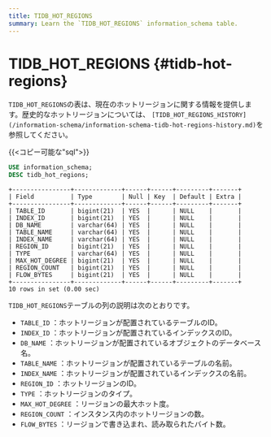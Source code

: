 ```yaml
---
title: TIDB_HOT_REGIONS
summary: Learn the `TIDB_HOT_REGIONS` information_schema table.
---
```


# TIDB_HOT_REGIONS {#tidb-hot-regions}

`TIDB_HOT_REGIONS`の表は、現在のホットリージョンに関する情報を提供します。歴史的なホットリージョンについては、 `[TIDB_HOT_REGIONS_HISTORY](/information-schema/information-schema-tidb-hot-regions-history.md)`を参照してください。

{{&lt;コピー可能な&quot;sql&quot;&gt;}}

```sql
USE information_schema;
DESC tidb_hot_regions;
```

```
+----------------+-------------+------+------+---------+-------+
| Field          | Type        | Null | Key  | Default | Extra |
+----------------+-------------+------+------+---------+-------+
| TABLE_ID       | bigint(21)  | YES  |      | NULL    |       |
| INDEX_ID       | bigint(21)  | YES  |      | NULL    |       |
| DB_NAME        | varchar(64) | YES  |      | NULL    |       |
| TABLE_NAME     | varchar(64) | YES  |      | NULL    |       |
| INDEX_NAME     | varchar(64) | YES  |      | NULL    |       |
| REGION_ID      | bigint(21)  | YES  |      | NULL    |       |
| TYPE           | varchar(64) | YES  |      | NULL    |       |
| MAX_HOT_DEGREE | bigint(21)  | YES  |      | NULL    |       |
| REGION_COUNT   | bigint(21)  | YES  |      | NULL    |       |
| FLOW_BYTES     | bigint(21)  | YES  |      | NULL    |       |
+----------------+-------------+------+------+---------+-------+
10 rows in set (0.00 sec)
```

`TIDB_HOT_REGIONS`テーブルの列の説明は次のとおりです。

-   `TABLE_ID` ：ホットリージョンが配置されているテーブルのID。
-   `INDEX_ID` ：ホットリージョンが配置されているインデックスのID。
-   `DB_NAME` ：ホットリージョンが配置されているオブジェクトのデータベース名。
-   `TABLE_NAME` ：ホットリージョンが配置されているテーブルの名前。
-   `INDEX_NAME` ：ホットリージョンが配置されているインデックスの名前。
-   `REGION_ID` ：ホットリージョンのID。
-   `TYPE` ：ホットリージョンのタイプ。
-   `MAX_HOT_DEGREE` ：リージョンの最大ホット度。
-   `REGION_COUNT` ：インスタンス内のホットリージョンの数。
-   `FLOW_BYTES` ：リージョンで書き込まれ、読み取られたバイト数。
